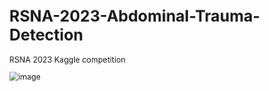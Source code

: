 # RSNA-2023-Abdominal-Trauma-Detection
RSNA 2023 Kaggle competition

![image](https://github.com/JD-Hwang/DNN_TL4fMRI/assets/65854964/6878d8eb-cd87-4a41-aada-a4c29fe99c0c)
